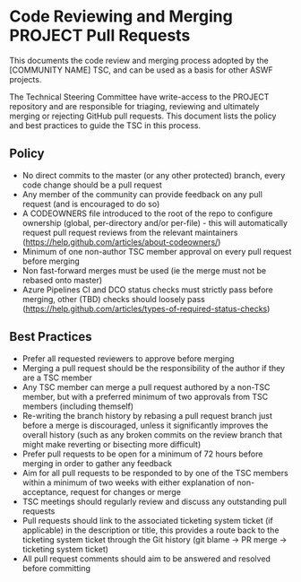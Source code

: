 <!-- SPDX-License-Identifier: CC-BY-4.0 -->
<!-- Copyright Copyright Contributors to the [COMMUNITY NAME] Project -->

# Code Reviewing and Merging PROJECT Pull Requests

This documents the code review and merging process adopted by the [COMMUNITY NAME] TSC, and can be used as a basis for other ASWF projects.

The Technical Steering Committee have write-access to the PROJECT repository and are responsible for triaging, reviewing and ultimately merging or rejecting GitHub pull requests. This document lists the policy and best practices to guide the TSC in this process.

## Policy

* No direct commits to the master (or any other protected) branch, every code change should be a pull request
* Any member of the community can provide feedback on any pull request (and is encouraged to do so)
* A CODEOWNERS file introduced to the root of the repo to configure ownership (global, per-directory and/or per-file) - this will automatically request pull request reviews from the relevant maintainers (https://help.github.com/articles/about-codeowners/)
* Minimum of one non-author TSC member approval on every pull request before merging
* Non fast-forward merges must be used (ie the merge must not be rebased onto master)
* Azure Pipelines CI and DCO status checks must strictly pass before merging, other (TBD) checks should loosely pass (https://help.github.com/articles/types-of-required-status-checks)

## Best Practices

* Prefer all requested reviewers to approve before merging
* Merging a pull request should be the responsibility of the author if they are a TSC member
* Any TSC member can merge a pull request authored by a non-TSC member, but with a preferred minimum of two approvals from TSC members (including themself)
* Re-writing the branch history by rebasing a pull request branch just before a merge is discouraged, unless it significantly improves the overall history (such as any broken commits on the review branch that might make reverting or bisecting more difficult)
* Prefer pull requests to be open for a minimum of 72 hours before merging in order to gather any feedback
* Aim for all pull requests to be responded to by one of the TSC members within a minimum of two weeks with either explanation of non-acceptance, request for changes or merge
* TSC meetings should regularly review and discuss any outstanding pull requests
* Pull requests should link to the associated ticketing system ticket (if applicable) in the description or title, this provides a route back to the ticketing system ticket through the Git history (git blame -> PR merge -> ticketing system ticket)
* All pull request comments should aim to be answered and resolved before committing

